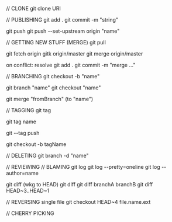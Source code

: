 // CLONE
git clone URI 


// PUBLISHING
git add .
git commit -m "string"

git push 
git push --set-upstream origin "name"


// GETTING NEW STUFF (MERGE)
git pull

git fetch origin
gitk origin/master 
git merge origin/master

on conflict:
resolve
git add .
git commit -m "merge ..."


// BRANCHING
git checkout -b "name"

git branch "name"
git checkout "name"

git merge "fromBranch" (to "name")


// TAGGING
git tag

git tag name

git --tag push 

git checkout -b tagName

// DELETING
git branch -d "name"


// REVIEWING
// BLAMING
git log
git log --pretty=oneline
git log --author=name

git diff (wkg to HEAD)
git diff
git diff branchA branchB
git diff HEAD~3..HEAD~1



// REVERSING
single file
git checkout HEAD~4 file.name.ext


// CHERRY PICKING
